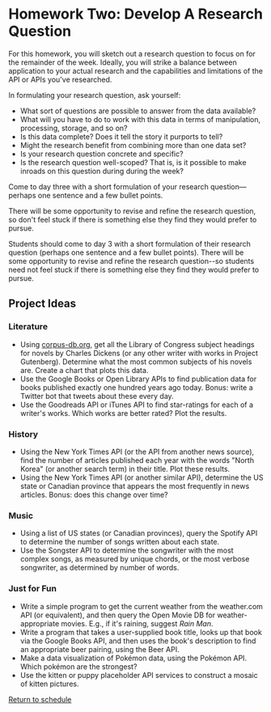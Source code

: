 # Homework Two: Develop A Research Question

For this homework, you will sketch out a research question to focus on for the remainder of the week. Ideally, you will strike a balance between application to your actual research and the capabilities and limitations of the API or APIs you've researched.

In formulating your research question, ask yourself:

- What sort of questions are possible to answer from the data available?
- What will you have to do to work with this data in terms of manipulation, processing, storage, and so on?
- Is this data complete? Does it tell the story it purports to tell?
- Might the research benefit from combining more than one data set?
- Is your research question concrete and specific?
- Is the research question well-scoped? That is, is it possible to make inroads on this question during during the week?

Come to day three with a short formulation of your research question—perhaps one sentence and a few bullet points. 

There will be some opportunity to revise and refine the research question, so don't feel stuck if there is something else they find they would prefer to pursue. 

Students should come to day 3 with a short formulation of their research question (perhaps one sentence and a few bullet points). There will be some opportunity to revise and refine the research question--so students need not feel stuck if there is something else they find they would prefer to pursue. 

## Project Ideas

### Literature
- Using [corpus-db.org](http://corpus-db.org), get all the Library of Congress subject headings for novels by Charles Dickens (or any other writer with works in Project Gutenberg). Determine what the most common subjects of his novels are. Create a chart that plots this data. 
- Use the Google Books or Open Library APIs to find publication data for books published exactly one hundred years ago today. Bonus: write a Twitter bot that tweets about these every day. 
- Use the Goodreads API or iTunes API to find star-ratings for each of a writer's works. Which works are better rated? Plot the results. 

### History
- Using the New York Times API (or the API from another news source), find the number of articles published each year with the words "North Korea" (or another search term) in their title. Plot these results. 
- Using the New York Times API (or another similar API), determine the US state or Canadian province that appears the most frequently in news articles. Bonus: does this change over time?

### Music
- Using a list of US states (or Canadian provinces), query the Spotify API to determine the number of songs written about each state. 
- Use the Songster API to determine the songwriter with the most complex songs, as measured by unique chords, or the most verbose songwriter, as determined by number of words. 

### Just for Fun
- Write a simple program to get the current weather from the weather.com API (or equivalent), and then query the Open Movie DB for weather-appropriate movies. E.g., if it's raining, suggest _Rain Man_. 
- Write a program that takes a user-supplied book title, looks up that book via the Google Books API, and then uses the book's description to find an appropriate beer pairing, using the Beer API. 
- Make a data visualization of Pokémon data, using the Pokémon API. Which pokémon are the strongest?
- Use the kitten or puppy placeholder API services to construct a mosaic of kitten pictures. 

[Return to schedule](../README.md)

